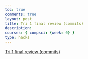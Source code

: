 ```yaml
---
toc: true
comments: true
layout: post
title: Tri 1 final review (commits)
description: 
courses: { compsci: {week: 0} }
type: hacks
---
```


[Tri 1 final review (commits)](https://github.com/QDBordtoshred/WEni/issues/15)